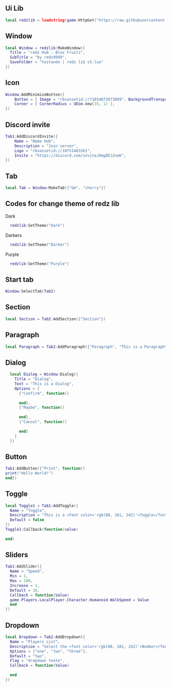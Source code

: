 ## Ui Lib
```lua
local redzlib = loadstring(game:HttpGet("https://raw.githubusercontent.com/realredz/RedzLibV5/refs/heads/main/Source.lua"))()
```

## Window
```lua
local Window = redzlib:MakeWindow({
  Title = "redz Hub : Blox Fruits",
  SubTitle = "by redz9999",
  SaveFolder = "testando | redz lib v5.lua"
})
```

## Icon 
```lua
Window:AddMinimizeButton({
    Button = { Image = "rbxassetid://71014873973869", BackgroundTransparency = 0 },
    Corner = { CornerRadius = UDim.new(35, 1) },
})
```

## Discord invite
```lua
Tab1:AddDiscordInvite({
    Name = "Name Hub",
    Description = "Join server",
    Logo = "rbxassetid://18751483361",
    Invite = "https://discord.com/invite/Dmg8EJ2neK",
})
```


## Tab
```lua
local Tab = Window:MakeTab({"Um", "cherry"})
```

## Codes for change theme of redz lib
Dark
```lua
  redzlib:SetTheme("Dark")
```
Darkers
```lua
  redzlib:SetTheme("Darker")
```
Purple
```lua
  redzlib:SetTheme("Purple")
```
## Start tab
```lua
Window:SelectTab(Tab2)
```
## Section
```lua
local Section = Tab2:AddSection({"Section"})
```

## Paragraph
```lua
local Paragraph = Tab2:AddParagraph({"Paragraph", "This is a Paragraph\nSecond Line"})
```
## Dialog
```lua
  local Dialog = Window:Dialog({
    Title = "Dialog",
    Text = "This is a Dialog",
    Options = {
      {"Confirm", function()
        
      end},
      {"Maybe", function()
        
      end},
      {"Cancel", function()
        
      end}
    }
  })
```
## Button
```lua
Tab1:AddButton({"Print", function()
print("Hello World!")
end})
```
## Toggle
```lua
local Toggle1 = Tab1:AddToggle({
  Name = "Toggle",
  Description = "This is a <font color='rgb(88, 101, 242)'>Toggle</font> Example",
  Default = false 
})
Toggle1:Callback(function(value)
 
end)
```

## Sliders
```lua
Tab1:AddSlider({
  Name = "Speed",
  Min = 1,
  Max = 100,
  Increase = 1,
  Default = 16,
  Callback = function(Value)
  game.Players.LocalPlayer.Character.Humanoid.WalkSpeed = Value
  end
})
```

## Dropdown
```lua
local Dropdown = Tab2:AddDropdown({
  Name = "Players List",
  Description = "Select the <font color='rgb(88, 101, 242)'>Number</font>",
  Options = {"one", "two", "three"},
  Default = "two",
  Flag = "dropdown teste",
  Callback = function(Value)
    
  end
})
```
